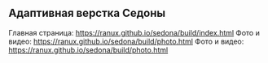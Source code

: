 ## Адаптивная верстка Седоны

Главная страница: https://ranux.github.io/sedona/build/index.html
Фото и видео: https://ranux.github.io/sedona/build/photo.html
Фото и видео: https://ranux.github.io/sedona/build/photo.html
